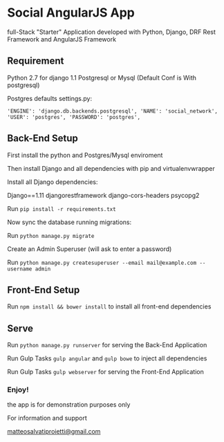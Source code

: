 # Social AngularJS App

full-Stack "Starter" Application developed with Python, Django, DRF Rest Framework and AngularJS Framework



## Requirement

Python 2.7 for django 1.1
Postgresql or Mysql (Default Conf is With postgresql)

Postgres defaults settings.py:

`
'ENGINE': 'django.db.backends.postgresql',
'NAME': 'social_network',
'USER': 'postgres',
'PASSWORD': 'postgres',
`


## Back-End Setup

First install the python and Postgres/Mysql enviroment 


Then install Django and all dependencies with pip and virtualenvwrapper

Install all Django dependencies:

Django==1.11
djangorestframework
django-cors-headers
psycopg2


Run `pip install -r requirements.txt`



Now sync the database running migrations:

Run `python manage.py migrate`


Create an Admin Superuser (will ask to enter a password)

Run `python manage.py createsuperuser --email mail@example.com --username admin`
	


## Front-End Setup

Run `npm install && bower install` to install all front-end dependencies


## Serve

Run `python manage.py runserver` for serving the Back-End Application

Run Gulp Tasks `gulp angular` and `gulp bowe` to inject all dependencies

Run Gulp Tasks `gulp webserver` for serving the Front-End Application



### Enjoy!




the app is for demonstration purposes only


For information and support

matteosalvatiproietti@gmail.com

